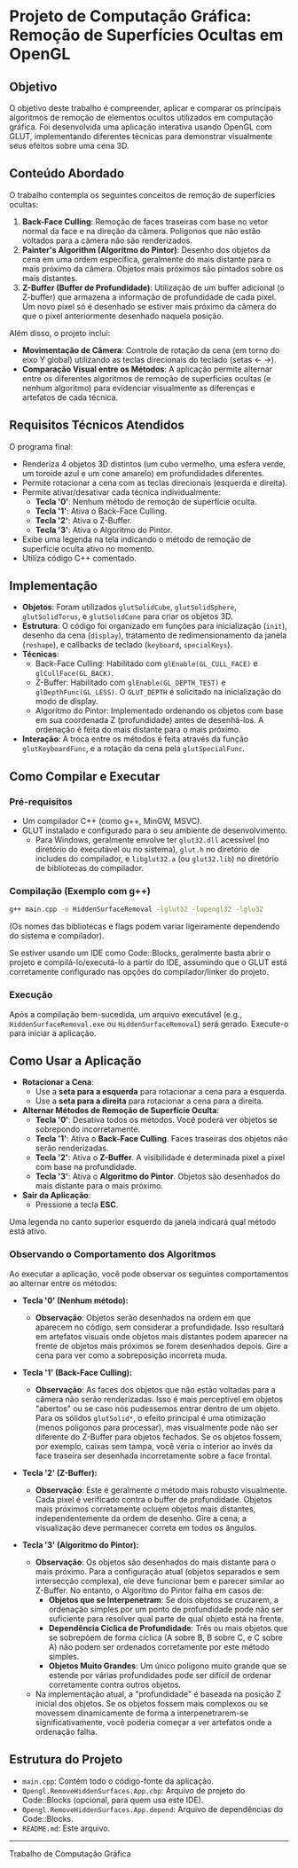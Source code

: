# Projeto de Computação Gráfica: Remoção de Superfícies Ocultas em OpenGL

## Objetivo

O objetivo deste trabalho é compreender, aplicar e comparar os principais algoritmos de remoção de elementos ocultos utilizados em computação gráfica. Foi desenvolvida uma aplicação interativa usando OpenGL com GLUT, implementando diferentes técnicas para demonstrar visualmente seus efeitos sobre uma cena 3D.

## Conteúdo Abordado

O trabalho contempla os seguintes conceitos de remoção de superfícies ocultas:

1.  **Back-Face Culling**: Remoção de faces traseiras com base no vetor normal da face e na direção da câmera. Polígonos que não estão voltados para a câmera não são renderizados.
2.  **Painter's Algorithm (Algoritmo do Pintor)**: Desenho dos objetos da cena em uma ordem específica, geralmente do mais distante para o mais próximo da câmera. Objetos mais próximos são pintados sobre os mais distantes.
3.  **Z-Buffer (Buffer de Profundidade)**: Utilização de um buffer adicional (o Z-buffer) que armazena a informação de profundidade de cada pixel. Um novo pixel só é desenhado se estiver mais próximo da câmera do que o pixel anteriormente desenhado naquela posição.

Além disso, o projeto inclui:

*   **Movimentação de Câmera**: Controle de rotação da cena (em torno do eixo Y global) utilizando as teclas direcionais do teclado (setas ← →).
*   **Comparação Visual entre os Métodos**: A aplicação permite alternar entre os diferentes algoritmos de remoção de superfícies ocultas (e nenhum algoritmo) para evidenciar visualmente as diferenças e artefatos de cada técnica.

## Requisitos Técnicos Atendidos

O programa final:

*   Renderiza 4 objetos 3D distintos (um cubo vermelho, uma esfera verde, um toroide azul e um cone amarelo) em profundidades diferentes.
*   Permite rotacionar a cena com as teclas direcionais (esquerda e direita).
*   Permite ativar/desativar cada técnica individualmente:
    *   **Tecla '0'**: Nenhum método de remoção de superfície oculta.
    *   **Tecla '1'**: Ativa o Back-Face Culling.
    *   **Tecla '2'**: Ativa o Z-Buffer.
    *   **Tecla '3'**: Ativa o Algoritmo do Pintor.
*   Exibe uma legenda na tela indicando o método de remoção de superfície oculta ativo no momento.
*   Utiliza código C++ comentado.

## Implementação

*   **Objetos**: Foram utilizados `glutSolidCube`, `glutSolidSphere`, `glutSolidTorus`, e `glutSolidCone` para criar os objetos 3D.
*   **Estrutura**: O código foi organizado em funções para inicialização (`init`), desenho da cena (`display`), tratamento de redimensionamento da janela (`reshape`), e callbacks de teclado (`keyboard`, `specialKeys`).
*   **Técnicas**:
    *   Back-Face Culling: Habilitado com `glEnable(GL_CULL_FACE)` e `glCullFace(GL_BACK)`.
    *   Z-Buffer: Habilitado com `glEnable(GL_DEPTH_TEST)` e `glDepthFunc(GL_LESS)`. O `GLUT_DEPTH` é solicitado na inicialização do modo de display.
    *   Algoritmo do Pintor: Implementado ordenando os objetos com base em sua coordenada Z (profundidade) antes de desenhá-los. A ordenação é feita do mais distante para o mais próximo.
*   **Interação**: A troca entre os métodos é feita através da função `glutKeyboardFunc`, e a rotação da cena pela `glutSpecialFunc`.

## Como Compilar e Executar

### Pré-requisitos

*   Um compilador C++ (como g++, MinGW, MSVC).
*   GLUT instalado e configurado para o seu ambiente de desenvolvimento.
    *   Para Windows, geralmente envolve ter `glut32.dll` acessível (no diretório do executável ou no sistema), `glut.h` no diretório de includes do compilador, e `libglut32.a` (ou `glut32.lib`) no diretório de bibliotecas do compilador.

### Compilação (Exemplo com g++)

```bash
g++ main.cpp -o HiddenSurfaceRemoval -lglut32 -lopengl32 -lglu32
```

(Os nomes das bibliotecas e flags podem variar ligeiramente dependendo do sistema e compilador).

Se estiver usando um IDE como Code::Blocks, geralmente basta abrir o projeto e compilá-lo/executá-lo a partir do IDE, assumindo que o GLUT está corretamente configurado nas opções do compilador/linker do projeto.

### Execução

Após a compilação bem-sucedida, um arquivo executável (e.g., `HiddenSurfaceRemoval.exe` ou `HiddenSurfaceRemoval`) será gerado. Execute-o para iniciar a aplicação.

## Como Usar a Aplicação

*   **Rotacionar a Cena**:
    *   Use a **seta para a esquerda** para rotacionar a cena para a esquerda.
    *   Use a **seta para a direita** para rotacionar a cena para a direita.
*   **Alternar Métodos de Remoção de Superfície Oculta**:
    *   **Tecla '0'**: Desativa todos os métodos. Você poderá ver objetos se sobrepondo incorretamente.
    *   **Tecla '1'**: Ativa o **Back-Face Culling**. Faces traseiras dos objetos não serão renderizadas.
    *   **Tecla '2'**: Ativa o **Z-Buffer**. A visibilidade é determinada pixel a pixel com base na profundidade.
    *   **Tecla '3'**: Ativa o **Algoritmo do Pintor**. Objetos são desenhados do mais distante para o mais próximo.
*   **Sair da Aplicação**:
    *   Pressione a tecla **ESC**.

Uma legenda no canto superior esquerdo da janela indicará qual método está ativo.

### Observando o Comportamento dos Algoritmos

Ao executar a aplicação, você pode observar os seguintes comportamentos ao alternar entre os métodos:

*   **Tecla '0' (Nenhum método):**
    *   **Observação**: Objetos serão desenhados na ordem em que aparecem no código, sem considerar a profundidade. Isso resultará em artefatos visuais onde objetos mais distantes podem aparecer na frente de objetos mais próximos se forem desenhados depois. Gire a cena para ver como a sobreposição incorreta muda.

*   **Tecla '1' (Back-Face Culling):**
    *   **Observação**: As faces dos objetos que não estão voltadas para a câmera não serão renderizadas. Isso é mais perceptível em objetos "abertos" ou se caso nós pudessemos entrar dentro de um objeto. Para os sólidos `glutSolid*`, o efeito principal é uma otimização (menos polígonos para processar), mas visualmente pode não ser diferente do Z-Buffer para objetos fechados. Se os objetos fossem, por exemplo, caixas sem tampa, você veria o interior ao invés da face traseira ser desenhada incorretamente sobre a face frontal.

*   **Tecla '2' (Z-Buffer):**
    *   **Observação**: Este é geralmente o método mais robusto visualmente. Cada pixel é verificado contra o buffer de profundidade. Objetos mais próximos corretamente ocluem objetos mais distantes, independentemente da ordem de desenho. Gire a cena; a visualização deve permanecer correta em todos os ângulos.

*   **Tecla '3' (Algoritmo do Pintor):**
    *   **Observação**: Os objetos são desenhados do mais distante para o mais próximo. Para a configuração atual (objetos separados e sem intersecção complexa), ele deve funcionar bem e parecer similar ao Z-Buffer. No entanto, o Algoritmo do Pintor falha em casos de:
        *   **Objetos que se Interpenetram**: Se dois objetos se cruzarem, a ordenação simples por um ponto de profundidade pode não ser suficiente para resolver qual parte de qual objeto está na frente.
        *   **Dependência Cíclica de Profundidade**: Três ou mais objetos que se sobrepõem de forma cíclica (A sobre B, B sobre C, e C sobre A) não podem ser ordenados corretamente por este método simples.
        *   **Objetos Muito Grandes**: Um único polígono muito grande que se estende por várias profundidades pode ser difícil de ordenar corretamente contra outros objetos.
    *   Na implementação atual, a "profundidade" é baseada na posição Z inicial dos objetos. Se os objetos fossem mais complexos ou se movessem dinamicamente de forma a interpenetrarem-se significativamente, você poderia começar a ver artefatos onde a ordenação falha.

## Estrutura do Projeto

*   `main.cpp`: Contém todo o código-fonte da aplicação.
*   `Opengl.RemoveHiddenSurfaces.App.cbp`: Arquivo de projeto do Code::Blocks (opcional, para quem usa este IDE).
*   `Opengl.RemoveHiddenSurfaces.App.depend`: Arquivo de dependências do Code::Blocks.
*   `README.md`: Este arquivo.

---
Trabalho de Computação Gráfica
